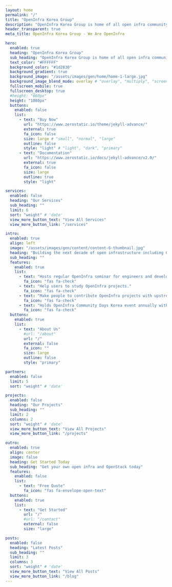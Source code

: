 ```yaml
---
layout: home
permalink: "/"
title: "OpenInfra Korea Group"
description: "OpenInfra Korea Group is home of all open infra community including OpenStack."
header_transparent: true
meta_title: OpenInfra Korea Group - We Are OpenInfra

hero:
  enabled: true
  heading: "OpenInfra Korea Group"
  sub_heading: "OpenInfra Korea Group is home of all open infra community including OpenStack"
  text_color: "#FFFFFF"
  background_color: "#1d2830"
  background_gradient: true
  background_image: "/assets/images/gen/home/home-1-large.jpg"
  background_image_blend_mode: overlay # "overlay", "multiply", "screen"
  fullscreen_mobile: true
  fullscreen_desktop: true
  #height: "660px"
  height: "1080px"
  buttons:
    enabled: false
    list:
      - text: "Buy Now"
        url: "https://www.zerostatic.io/theme/jekyll-advance/"
        external: true
        fa_icon: false
        size: large # "small", "normal", "large"
        outline: false
        style: "light" # "light", "dark", "primary"
      - text: "Documentation"
        url: "https://www.zerostatic.io/docs/jekyll-advance/v2.0/"
        external: true
        fa_icon: false
        size: large
        outline: true
        style: "light"

services:
  enabled: false
  heading: "Our Services"
  sub_heading: ""
  limit: 6
  sort: "weight" # 'date'
  view_more_button_text: "View All Services"
  view_more_button_link: "/services"

intro:
  enabled: true
  align: left
  image: "/assets/images/gen/content/content-6-thumbnail.jpg"
  heading: "Building the next decade of open infrastructure including OpenStack."
  sub_heading: ""
  features:
    enabled: true
    list:
      - text: "Hosts regular OpenInfra seminar for engineers and developers in Korea."
        fa_icon: "fas fa-check"
      - text: "Help users to study OpenInfra projects."
        fa_icon: "fas fa-check"
      - text: "Make people to contribute OpenInfra projects with upstream training."
        fa_icon: "fas fa-check"
      - text: "Holds OpenInfra Community Days Korea event annually with other communities."
        fa_icon: "fas fa-check"
  buttons:
    enabled: true
    list:
      - text: "About Us"
        #url: "/about"
        url: "/"
        external: false
        fa_icon: ""
        size: large
        outline: false
        style: "primary"

partners:
  enabled: false
  limit: 5
  sort: "weight" # 'date'

projects:
  enabled: false
  heading: "Our Projects"
  sub_heading: ""
  limit: 2
  columns: 2
  sort: "weight" # 'date'
  view_more_button_text: "View All Projects"
  view_more_button_link: "/projects"

outro:
  enabled: true
  align: center
  image: false
  heading: Get Started Today
  sub_heading: "Get your own open infra and OpenStack today"
  features:
    enabled: false
    list:
      - text: "Free Quote"
        fa_icon: "fas fa-envelope-open-text"
  buttons:
    enabled: true
    list:
      - text: "Get Started"
        url: "/"
        #url: "/contact"
        external: false
        size: "large"

posts:
  enabled: false
  heading: "Latest Posts"
  sub_heading: ""
  limit: 3
  columns: 3
  sort: "weight" # 'date'
  view_more_button_text: "View All Posts"
  view_more_button_link: "/blog"
---
```

